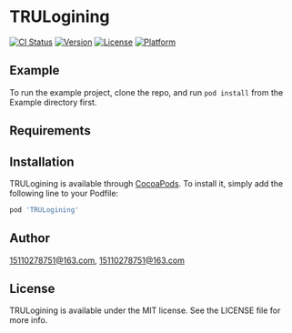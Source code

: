 # TRULogining

[![CI Status](https://img.shields.io/travis/15110278751@163.com/TRULogining.svg?style=flat)](https://travis-ci.org/15110278751@163.com/TRULogining)
[![Version](https://img.shields.io/cocoapods/v/TRULogining.svg?style=flat)](https://cocoapods.org/pods/TRULogining)
[![License](https://img.shields.io/cocoapods/l/TRULogining.svg?style=flat)](https://cocoapods.org/pods/TRULogining)
[![Platform](https://img.shields.io/cocoapods/p/TRULogining.svg?style=flat)](https://cocoapods.org/pods/TRULogining)

## Example

To run the example project, clone the repo, and run `pod install` from the Example directory first.

## Requirements

## Installation

TRULogining is available through [CocoaPods](https://cocoapods.org). To install
it, simply add the following line to your Podfile:

```ruby
pod 'TRULogining'
```

## Author

15110278751@163.com, 15110278751@163.com

## License

TRULogining is available under the MIT license. See the LICENSE file for more info.

